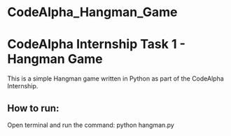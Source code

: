 # CodeAlpha_Hangman_Game
 # CodeAlpha Internship Task 1 - Hangman Game

This is a simple Hangman game written in Python as part of the CodeAlpha Internship.

## How to run:
Open terminal and run the command:
python hangman.py

